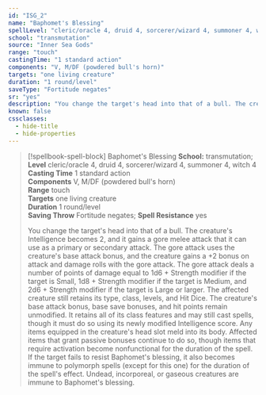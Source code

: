 ```yaml
---
id: "ISG_2"
name: "Baphomet's Blessing"
spellLevel: "cleric/oracle 4, druid 4, sorcerer/wizard 4, summoner 4, witch 4"
school: "transmutation"
source: "Inner Sea Gods"
range: "touch"
castingTime: "1 standard action"
components: "V, M/DF (powdered bull's horn)"
targets: "one living creature"
duration: "1 round/level"
saveType: "Fortitude negates"
sr: "yes"
description: "You change the target's head into that of a bull. The creature's Intelligence becomes 2, and it gains a gore melee attack that it can use as a primary or secondary attack. The gore attack uses the creature's base attack bonus, and the creature gains a +2 bonus on attack and damage rolls with the gore attack.  The gore attack deals a number of points of damage equal to 1d6 + Strength modifier if the target is Small, 1d8 + Strength modifier if the target is Medium, and 2d6 + Strength modifier if the target is Large or larger.  The affected creature still retains its type, class, levels, and Hit Dice. The creature's base attack bonus, base save bonuses, and hit points remain unmodified. It retains all of its class features and may still cast spells, though it must do so using its newly modified Intelligence score. Any items equipped in the creature's head slot meld into its body. Affected items that grant passive bonuses continue to do so, though items that require activation become nonfunctional for the duration of the spell.  If the target fails to resist Baphomet's blessing, it also becomes immune to polymorph spells (except for this one) for the duration of the spell's effect. Undead, incorporeal, or gaseous creatures are immune to Baphomet's blessing."
known: false
cssclasses:
  - hide-title
  - hide-properties
---
```


> [!spellbook-spell-block] Baphomet's Blessing
> **School:** transmutation; **Level** cleric/oracle 4, druid 4, sorcerer/wizard 4, summoner 4, witch 4
> **Casting Time** 1 standard action  
> **Components** V, M/DF (powdered bull's horn)  
> **Range** touch  
> **Targets** one living creature  
> **Duration** 1 round/level  
> **Saving Throw** Fortitude negates; **Spell Resistance** yes
> 
> You change the target's head into that of a bull. The creature's Intelligence becomes 2, and it gains a gore melee attack that it can use as a primary or secondary attack. The gore attack uses the creature's base attack bonus, and the creature gains a +2 bonus on attack and damage rolls with the gore attack.  The gore attack deals a number of points of damage equal to 1d6 + Strength modifier if the target is Small, 1d8 + Strength modifier if the target is Medium, and 2d6 + Strength modifier if the target is Large or larger.  The affected creature still retains its type, class, levels, and Hit Dice. The creature's base attack bonus, base save bonuses, and hit points remain unmodified. It retains all of its class features and may still cast spells, though it must do so using its newly modified Intelligence score. Any items equipped in the creature's head slot meld into its body. Affected items that grant passive bonuses continue to do so, though items that require activation become nonfunctional for the duration of the spell.  If the target fails to resist Baphomet's blessing, it also becomes immune to polymorph spells (except for this one) for the duration of the spell's effect. Undead, incorporeal, or gaseous creatures are immune to Baphomet's blessing.